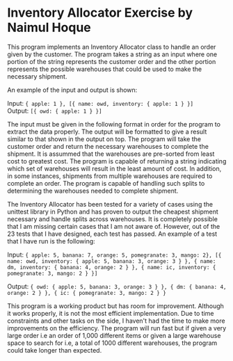 # Inventory Allocator Exercise by Naimul Hoque
This program implements an Inventory Allocator class to handle an order given by the customer. The program takes a string as an input where one portion of the string represents the customer order and the other portion represents the possible warehouses that could be used to make the necessary shipment.

An example of the input and output is shown:

Input: `{ apple: 1 }, [{ name: owd, inventory: { apple: 1 } }]`  
Output: `[{ owd: { apple: 1 } }]`

The input must be given in the following format in order for the program to extract the data properly. The output will be formatted to give a result similar to that shown in the output on top. The program will take the customer order and return the necessary warehouses to complete the shipment. It is assummed that the warehouses are pre-sorted from least cost to greatest cost. The program is capable of returning a string indicating which set of warehouses will result in the least amount of cost. In addition, in some instances, shipments from multiple warehouses are required to complete an order. The program is capable of handling such splits to determining the warehouses needed to complete shipment. 

The Inventory Allocator has been tested for a variety of cases using the unittest library in Python and has proven to output the cheapest shipment necessary and handle splits across warehouses. It is completely possible that I am missing certain cases that I am not aware of. However, out of the 23 tests that I have designed, each test has passed. An example of a test that I have run is the following:

Input: `{ apple: 5, banana: 7, orange: 5, pomegranate: 3, mango: 2}, [{ name: owd, inventory: { apple: 5, banana: 3, orange: 3 } }, { name: dm, inventory: { banana: 4, orange: 2 } }, { name: ic, inventory: { pomegranate: 3, mango: 2 } }]`

Output: `{ owd: { apple: 5, banana: 3, orange: 3 } }, { dm: { banana: 4, orange: 2 } }, { ic: { pomegranate: 3, mango: 2 } }`




This program is a working product but has room for improvement. Although it works properly, it is not the most efficient implementation. Due to time constraints and other tasks on the side, I haven't had the time to make more improvements on the efficiency. The program will run fast but if given a very large order i.e an order of 1,000 different items or given a large warehouse space to search for i.e, a total of 1000 different warehouses, the program could take longer than expected.
